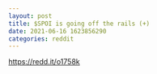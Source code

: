 ```yaml
--- 
layout: post 
title: $SPOI is going off the rails (+) 
date: 2021-06-16 1623856290 
categories: reddit 
--- 
```

https://redd.it/o1758k